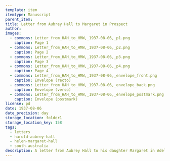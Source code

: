```yaml
---
template: item
itemtype: Manuscript
parent_item: 
title: Letter from Aubrey Hall to Margaret in Prospect
author: 
images:
  - commons: Letter_from_HAH_to_HMW,_1937-08-06,_p1.png
    caption: Page 1
  - commons: Letter_from_HAH_to_HMW,_1937-08-06,_p2.png
    caption: Page 2
  - commons: Letter_from_HAH_to_HMW,_1937-08-06,_p3.png
    caption: Page 3
  - commons: Letter_from_HAH_to_HMW,_1937-08-06,_p4.png
    caption: Page 4
  - commons: Letter_from_HAH_to_HMW,_1937-08-06,_envelope_front.png
    caption: Envelope (recto)
  - commons: Letter_from_HAH_to_HMW,_1937-08-06,_envelope_back.png
    caption: Envelope (verso)
  - commons: Letter_from_HAH_to_HMW,_1937-08-06,_envelope_postmark.png
    caption: Envelope (postmark)
license: pd
date: 1937-08-06
date_precision: day
storage_location: folder1
storage_location_key: 158
tags:
  - letters
  - harold-aubrey-hall
  - helen-margaret-hall
  - south-australia
description: A letter from Aubrey Hall to his daughter Margaret in Adelaide.
---
```

